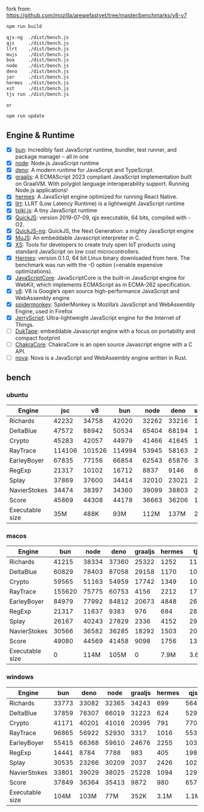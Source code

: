 fork from: https://github.com/mozilla/arewefastyet/tree/master/benchmarks/v8-v7

```bash
npm run build

qjs-ng  ./dist/bench.js
qjs     ./dist/bench.js
llrt    ./dist/bench.js
mujs    ./dist/bench.js
boa     ./dist/bench.js
node    ./dist/bench.js
deno    ./dist/bench.js
jer     ./dist/bench.js
hermes  ./dist/bench.js
xst     ./dist/bench.js
tjs run ./dist/bench.js

or

npm run update
```

## Engine & Runtime

- [x] [bun](https://github.com/oven-sh/bun): Incredibly fast JavaScript runtime, bundler, test runner, and package manager – all in one
- [x] [node](https://github.com/nodejs/node): Node.js JavaScript runtime
- [x] [deno](https://github.com/denoland/deno): A modern runtime for JavaScript and TypeScript.
- [x] [graaljs](https://github.com/oracle/graaljs): A ECMAScript 2023 compliant JavaScript implementation built on GraalVM. With polyglot language interoperability support. Running Node.js applications!
- [x] [hermes](https://github.com/facebook/hermes): A JavaScript engine optimized for running React Native.
- [x] [llrt](https://github.com/awslabs/llrt): LLRT (Low Latency Runtime) is a lightweight JavaScript runtime
- [x] [txiki.js](https://github.com/saghul/txiki.js): A tiny JavaScript runtime
- [x] [QuickJS](https://bellard.org/quickjs/): version 2019-07-09, qjs executable, 64 bits, compiled with -O2.
- [x] [QuickJS-ng](https://github.com/quickjs-ng/quickjs): QuickJS, the Next Generation: a mighty JavaScript engine
- [x] [MuJS](https://github.com/ccxvii/mujs): An embeddable Javascript interpreter in C.
- [x] [XS](https://github.com/Moddable-OpenSource/moddable): Tools for developers to create truly open IoT products using standard JavaScript on low cost microcontrollers.
- [x] [Hermes](https://github.com/facebook/hermes): version 0.1.0, 64 bit Linux binary downloaded from here. The benchmark was run with the -O option (=enable expensive optimizations).
- [x] [JavaScriptCore](https://github.com/WebKit/webkit/tree/main/Source/JavaScriptCore): JavaScriptCore is the built-in JavaScript engine for WebKit, which implements ​ECMAScript as in ​ECMA-262 specification.
- [x] [v8](https://v8.dev/): V8 is Google’s open source high-performance JavaScript and WebAssembly engine
- [x] [spidermonkey](https://spidermonkey.dev/): SpiderMonkey is Mozilla’s JavaScript and WebAssembly Engine, used in Firefox
- [x] [JerryScript](https://github.com/jerryscript-project/jerryscript): Ultra-lightweight JavaScript engine for the Internet of Things.
- [ ] [DukTape](https://github.com/svaarala/duktape): embeddable Javascript engine with a focus on portability and compact footprint
- [ ] [ChakraCore](https://github.com/chakra-core/ChakraCore): ChakraCore is an open source Javascript engine with a C API.
- [ ] [nova](https://github.com/trynova/nova): Nova is a JavaScript and WebAssembly engine written in Rust.

## bench

### ubuntu
| Engine | jsc | v8 | bun | node | deno | spidermonkey | graaljs | hermes | llrt | tjs | qjs | qjs(ng) | mujs | xst | boa | jerry |
| --- | --- | --- | --- | --- | --- | --- | --- | --- | --- | --- | --- | --- | --- | --- | --- | --- |
| Richards | 42232 | 34758 | 42020 | 32262 | 33216 | 13397 | 35344 | 1107 | 738 | 712 | 709 | 682 | 230 | 87.7 | 47.6 | 263 |
| DeltaBlue | 47572 | 88942 | 50534 | 65404 | 68194 | 13025 | 27512 | 1077 | 696 | 698 | 684 | 650 | 328 | 156 | 45.1 | 270 |
| Crypto | 45283 | 42057 | 44979 | 41466 | 41645 | 17084 | 16221 | 1370 | 826 | 609 | 776 | 601 | 184 | 289 | 56.6 | 280 |
| RayTrace | 114106 | 101526 | 114994 | 53945 | 58163 | 27990 | 9093 | 1553 | 1232 | 1124 | 909 | 1018 | 514 | 470 | 144 | 344 |
| EarleyBoyer | 67835 | 77156 | 66854 | 62543 | 65876 | 37683 | 23173 | 3398 | 1999 | 1828 | 1508 | 1537 | 527 | 332 | 154 | 0 |
| RegExp | 21317 | 10102 | 16712 | 8837 | 9146 | 8685 | 1396 | 557 | 192 | 245 | 225 | 246 | 197 | 70.6 | 43.1 | 0 |
| Splay | 37869 | 37600 | 34414 | 32010 | 23021 | 22011 | 2610 | 3639 | 1769 | 1966 | 1719 | 1742 | 624 | 373 | 157 | 0 |
| NavierStokes | 34474 | 38397 | 34360 | 39099 | 38803 | 22045 | 34429 | 1838 | 1431 | 1064 | 1310 | 1079 | 479 | 775 | 124 | 0 |
| Score | 45869 | 44308 | 44178 | 36663 | 36206 | 18420 | 11954 | 1543 | 919 | 867 | 846 | 814 | 349 | 244 | 83 | 0 |
| Executable size | 35M | 488K | 93M | 112M | 137M | 297M | 4.0K | 36M | 8.2M | 5.2M | 4.7M | 1.3M | 412K | 2.1M | 27M | 456K |
### macos
| Engine | bun | node | deno | graaljs | hermes | tjs | qjs(ng) | qjs | llrt | mujs | xst |
| --- | --- | --- | --- | --- | --- | --- | --- | --- | --- | --- | --- |
| Richards | 41215 | 38334 | 37360 | 25322 | 1252 | 1133 | 1002 | 801 | 578 | 379 | 98.1 |
| DeltaBlue | 60829 | 78403 | 87058 | 29158 | 1170 | 1070 | 918 | 898 | 539 | 539 | 169 |
| Crypto | 59565 | 51163 | 54959 | 17742 | 1349 | 1065 | 797 | 1050 | 442 | 285 | 333 |
| RayTrace | 155620 | 75775 | 60753 | 4156 | 2212 | 1788 | 1181 | 944 | 870 | 873 | 494 |
| EarleyBoyer | 84979 | 77992 | 84812 | 20673 | 4848 | 2602 | 1856 | 1622 | 1359 | 960 | 365 |
| RegExp | 21317 | 11637 | 9383 | 976 | 684 | 281 | 218 | 220 | 125 | 258 | 173 |
| Splay | 26167 | 40243 | 27829 | 2336 | 4152 | 2950 | 1711 | 1703 | 1397 | 1400 | 357 |
| NavierStokes | 30566 | 36582 | 36285 | 18292 | 1503 | 2021 | 1831 | 2089 | 809 | 730 | 836 |
| Score | 49080 | 44569 | 41458 | 9098 | 1756 | 1335 | 1012 | 988 | 624 | 580 | 291 |
| Executable size | 0 | 114M | 105M | 0 | 7.9M | 3.6M | 1.0M | 920K | 8.2M | 432K | 1.6M |
### windows
| Engine | bun | deno | node | graaljs | hermes | qjs | llrt | tjs | mujs | boa | qjs(ng) |
| --- | --- | --- | --- | --- | --- | --- | --- | --- | --- | --- | --- |
| Richards | 33773 | 33082 | 32365 | 34243 | 699 | 564 | 508 | 441 | 233 | 36.5 | 431 |
| DeltaBlue | 37859 | 76307 | 66019 | 31223 | 624 | 529 | 470 | 412 | 337 | 34.3 | 397 |
| Crypto | 41171 | 40201 | 41016 | 20395 | 791 | 770 | 508 | 388 | 183 | 49.7 | 388 |
| RayTrace | 96865 | 56922 | 52930 | 3317 | 1016 | 553 | 681 | 746 | 459 | 114 | 592 |
| EarleyBoyer | 55415 | 66368 | 59610 | 24676 | 2255 | 1035 | 1116 | 1159 | 574 | 108 | 0 |
| RegExp | 14441 | 8784 | 7788 | 983 | 405 | 198 | 189 | 212 | 199 | 38.6 | 188 |
| Splay | 30535 | 23266 | 30209 | 2037 | 2426 | 1026 | 1123 | 1368 | 1172 | 113 | 1009 |
| NavierStokes | 33801 | 39029 | 38025 | 25228 | 1094 | 1299 | 1093 | 702 | 500 | 110 | 702 |
| Score | 37849 | 36364 | 35413 | 9872 | 980 | 657 | 618 | 578 | 381 | 66.2 | 0 |
| Executable size | 104M | 103M | 77M | 352K | 3.1M | 1.1M | 9.0M | 5.8M | 660K | 27M | 1.8M |
